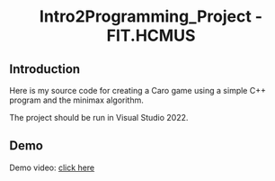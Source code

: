 <p align="center">
 <h1 align="center">Intro2Programming_Project - FIT.HCMUS</h1>
</p>

## Introduction
Here is my source code for creating a Caro game using a simple C++ program and the minimax algorithm.

The project should be run in Visual Studio 2022.

## Demo
Demo video: [click here](https://www.youtube.com/watch?v=F25bijLPvI4)
